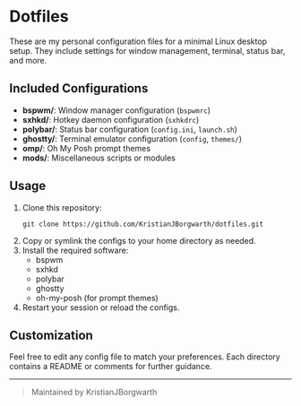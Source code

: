 # Dotfiles

These are my personal configuration files for a minimal Linux desktop setup. They include settings for window management, terminal, status bar, and more.

## Included Configurations

- **bspwm/**: Window manager configuration (`bspwmrc`)
- **sxhkd/**: Hotkey daemon configuration (`sxhkdrc`)
- **polybar/**: Status bar configuration (`config.ini`, `launch.sh`)
- **ghostty/**: Terminal emulator configuration (`config`, `themes/`)
- **omp/**: Oh My Posh prompt themes
- **mods/**: Miscellaneous scripts or modules

## Usage

1. Clone this repository:
   ```sh2
   git clone https://github.com/KristianJBorgwarth/dotfiles.git
   ```
2. Copy or symlink the configs to your home directory as needed.
3. Install the required software:
   - bspwm
   - sxhkd
   - polybar
   - ghostty
   - oh-my-posh (for prompt themes)
4. Restart your session or reload the configs.

## Customization

Feel free to edit any config file to match your preferences. Each directory contains a README or comments for further guidance.

---

> Maintained by KristianJBorgwarth

